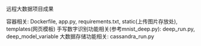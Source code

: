 远程大数据项目成果

容器相关: Dockerfile, app.py, requirements.txt, static(上传图片存放处), templates(网页模板)
手写数字识别功能相关(参考mnist_deep.py): deep_run.py, deep_model_variable
大数据存储功能相关: cassandra_run.py
